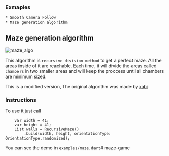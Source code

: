 ### Exmaples
    * Smooth Camera Follow
    * Maze generation algorithm

## Maze generation algorithm
![maze_algo](https://user-images.githubusercontent.com/7622553/92973337-5e076b80-f45a-11ea-87b1-2a25c47fcfb0.gif)

This algorithm is `recursive division method` to get a perfect maze. All the areas inside of it are reachable.
Each time, it will divide the areas called `chambers` in two smaller areas and will keep the proccess until all chambers are minimum sized. 

This is a modified version, The original algorithm was made by [xabi](https://xa.bi/)

### Instructions
To use it just call 
```
    var width = 41;
    var height = 41;
    List walls = RecursiveMaze()
        .build(width, height, orientationType: OrientationType.randomized);
```

You can see the demo in `examples/maze.dart`#   m a z e - g a m e  
 